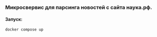 ### Микросвервис для парсинга новостей с сайта наука.рф.

[//]: # (#### Документация:)

[//]: # (```)

[//]: # (http://localhost:8084/swagger-ui/index.html)

[//]: # (```)
#### Запуск:
```
docker compose up
```
